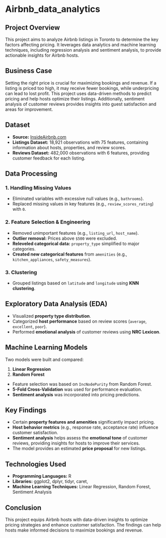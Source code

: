 # Airbnb_data_analytics

## Project Overview
This project aims to analyze Airbnb listings in Toronto to determine the key factors affecting pricing. It leverages data analytics and machine learning techniques, including regression analysis and sentiment analysis, to provide actionable insights for Airbnb hosts.

## Business Case
Setting the right price is crucial for maximizing bookings and revenue. If a listing is priced too high, it may receive fewer bookings, while underpricing can lead to lost profit. This project uses data-driven methods to predict pricing and help hosts optimize their listings. Additionally, sentiment analysis of customer reviews provides insights into guest satisfaction and areas for improvement.

## Dataset
- **Source:** [InsideAirbnb.com](http://insideairbnb.com)
- **Listings Dataset:** 18,921 observations with 75 features, containing information about hosts, properties, and review scores.
- **Reviews Dataset:** 482,000 observations with 6 features, providing customer feedback for each listing.

## Data Processing
### 1. Handling Missing Values
- Eliminated variables with excessive null values (e.g., `bathrooms`).
- Replaced missing values in key features (e.g., `review_scores_rating`) with `0`.

### 2. Feature Selection & Engineering
- Removed unimportant features (e.g., `listing_url`, `host_name`).
- **Outlier removal:** Prices above `$500` were excluded.
- **Releveled categorical data:** `property_type` simplified to major categories.
- **Created new categorical features** from `amenities` (e.g., `kitchen_appliances`, `safety_measures`).

### 3. Clustering
- Grouped listings based on `latitude` and `longitude` using **KNN clustering**.

## Exploratory Data Analysis (EDA)
- Visualized **property type distribution**.
- Categorized **host performance** based on review scores (`average`, `excellent`, `poor`).
- Performed **emotional analysis** of customer reviews using **NRC Lexicon**.

## Machine Learning Models
Two models were built and compared:
1. **Linear Regression**
2. **Random Forest**

- Feature selection was based on `IncNodePurity` from Random Forest.
- **5-Fold Cross-Validation** was used for performance evaluation.
- **Sentiment analysis** was incorporated into pricing predictions.

## Key Findings
- Certain **property features and amenities** significantly impact pricing.
- **Host behavior metrics** (e.g., response rate, acceptance rate) influence customer satisfaction.
- **Sentiment analysis** helps assess the **emotional tone** of customer reviews, providing insights for hosts to improve their services.
- The model provides an estimated **price proposal** for new listings.

## Technologies Used
- **Programming Languages:** R
- **Libraries:** ggplot2, dplyr, tidyr, caret,
- **Machine Learning Techniques:** Linear Regression, Random Forest, Sentiment Analysis

## Conclusion
This project equips Airbnb hosts with data-driven insights to optimize pricing strategies and enhance customer satisfaction. The findings can help hosts make informed decisions to maximize bookings and revenue.



